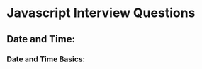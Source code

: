 # Javascript Interview Questions

<div style="text-align: justify">

## Date and Time:

### Date and Time Basics:


</div>
